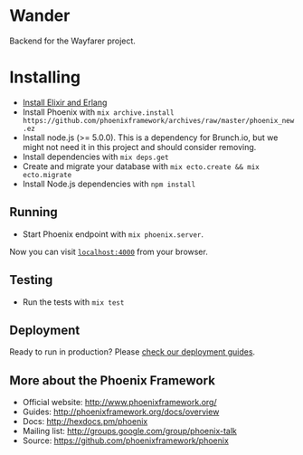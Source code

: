 # Wander

Backend for the Wayfarer project.

# Installing

  * [Install Elixir and Erlang](http://elixir-lang.org/install.html)
  * Install Phoenix with `mix archive.install https://github.com/phoenixframework/archives/raw/master/phoenix_new.ez`
  * Install node.js (>= 5.0.0). This is a dependency for Brunch.io, but we might not need it in this project and should consider removing.
  * Install dependencies with `mix deps.get`
  * Create and migrate your database with `mix ecto.create && mix ecto.migrate`
  * Install Node.js dependencies with `npm install`

## Running

  * Start Phoenix endpoint with `mix phoenix.server`.

Now you can visit [`localhost:4000`](http://localhost:4000) from your browser.

## Testing

  * Run the tests with `mix test`

## Deployment

Ready to run in production? Please [check our deployment guides](http://www.phoenixframework.org/docs/deployment).

## More about the Phoenix Framework

  * Official website: http://www.phoenixframework.org/
  * Guides: http://phoenixframework.org/docs/overview
  * Docs: http://hexdocs.pm/phoenix
  * Mailing list: http://groups.google.com/group/phoenix-talk
  * Source: https://github.com/phoenixframework/phoenix
